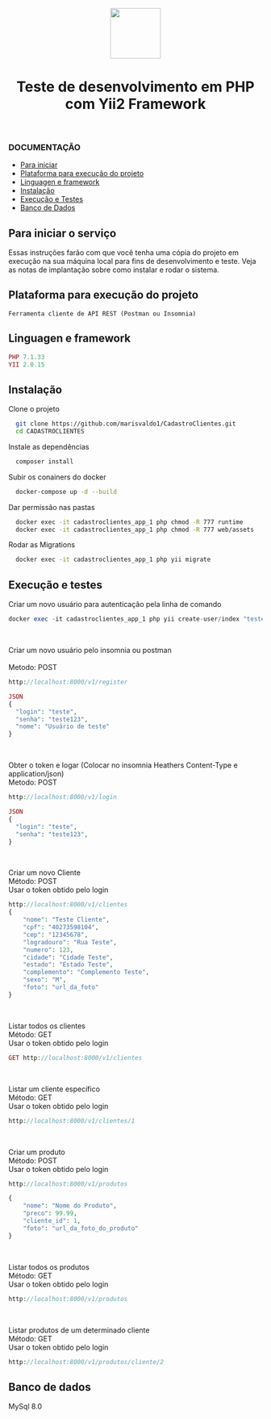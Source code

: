 <p align="center">
    <a href="https://github.com/yiisoft" target="_blank">
        <img src="https://avatars0.githubusercontent.com/u/993323" height="100px">
    </a>
    <h1 align="center">Teste de desenvolvimento em PHP com Yii2 Framework</h1>
    <br>
</p>

### DOCUMENTAÇÃO

- [Para iniciar](#para-iniciar-o-serviço)
- [Plataforma para execução do projeto](#plataforma-para-execução-do-projeto)
- [Linguagen e framework](#Linguagen-e-framework)
- [Instalação](#Instalação)
- [Execução e Testes](#Execução-e-testes)
- [Banco de Dados](#Banco-de-dados)

## Para iniciar o serviço 
Essas instruções farão com que você tenha uma cópia do projeto em execução na sua máquina local para fins de desenvolvimento e teste. Veja as notas de implantação sobre como instalar e rodar o sistema.

## Plataforma para execução do projeto

```Browser
Ferramenta cliente de API REST (Postman ou Insomnia)
```

## Linguagen e framework

```php
PHP 7.1.33
YII 2.0.15
```

## Instalação

Clone o projeto

```bash
  git clone https://github.com/marisvaldo1/CadastroClientes.git
  cd CADASTROCLIENTES
```

Instale as dependências

```bash
  composer install
```

Subir os conainers do docker

```bash
  docker-compose up -d --build
```

Dar permissão nas pastas

```bash
  docker exec -it cadastroclientes_app_1 php chmod -R 777 runtime
  docker exec -it cadastroclientes_app_1 php chmod -R 777 web/assets
```

Rodar as Migrations

```bash
  docker exec -it cadastroclientes_app_1 php yii migrate
```

## Execução e testes

Criar um novo usuário para autenticação pela linha de comando

```php
docker exec -it cadastroclientes_app_1 php yii create-user/index "teste" "teste123" "Usuário de teste"
```
<br>

Criar um novo usuário pelo insomnia ou postman<br><br>
Metodo: POST

```php
http://localhost:8000/v1/register

JSON
{
  "login": "teste",
  "senha": "teste123",
  "nome": "Usuário de teste"
}
```
<br>

Obter o token e logar (Colocar no insomnia Heathers Content-Type e application/json)<br>
Metodo: POST

```php
http://localhost:8000/v1/login

JSON
{
  "login": "teste",
  "senha": "teste123",
}
```
<br>

Criar um novo Cliente<br>
Método: POST<br>
Usar o token obtido pelo login<br>

```php
http://localhost:8000/v1/clientes
{
    "nome": "Teste Cliente",
    "cpf": "40273598104",
    "cep": "12345678",
    "logradouro": "Rua Teste",
    "numero": 123,
    "cidade": "Cidade Teste",
    "estado": "Estado Teste",
    "complemento": "Complemento Teste",
    "sexo": "M",
    "foto": "url_da_foto"
}
```
<br>

Listar todos os clientes<br>
Método: GET<br>
Usar o token obtido pelo login<br>

```php
GET http://localhost:8000/v1/clientes
```
<br>

Listar um cliente específico<br>
Método: GET<br>
Usar o token obtido pelo login<br>

```php
http://localhost:8000/v1/clientes/1
```
<br>

Criar um produto<br>
Método: POST<br>
Usar o token obtido pelo login<br>

```php
http://localhost:8000/v1/produtos

{
    "nome": "Nome do Produto",
    "preco": 99.99,
    "cliente_id": 1,
    "foto": "url_da_foto_do_produto"
}
```
<br>

Listar todos os produtos<br>
Método: GET<br>
Usar o token obtido pelo login<br>

```php
http://localhost:8000/v1/produtos
```
<br>

Listar produtos de um determinado cliente<br>
Método: GET<br>
Usar o token obtido pelo login<br>

```php
http://localhost:8000/v1/produtos/cliente/2
```

## Banco de dados
MySql 8.0
```
